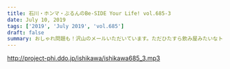 ```yaml
---
title: 石川・ホンマ・ぶるんのBe-SIDE Your Life! vol.685-3
date: July 10, 2019
tags: ['2019', 'July 2019', 'vol.685']
draft: false
summary: おしゃれ問題も！沢山のメールいただいています。ただひたすら飲み屋みたいなトークですみません！次回こそは3人で！！MIURA
---
```


http://project-phi.ddo.jp/ishikawa/ishikawa685_3.mp3